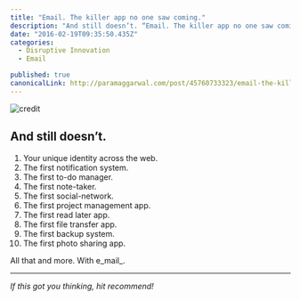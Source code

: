 ```yaml
---
title: "Email. The killer app no one saw coming."
description: "And still doesn’t. “Email. The killer app no one saw coming.” is published by Param Aggarwal"
date: "2016-02-19T09:35:50.435Z"
categories: 
  - Disruptive Innovation
  - Email

published: true
canonicalLink: http://paramaggarwal.com/post/45760733323/email-the-killer-app-no-one-saw-coming-and
---
```


![[credit](https://unsplash.com/photos/GikVY_KS9vQ)](/img/1*WcIi4QEeGRC0btw4nImRVQ.jpeg)

## And still doesn’t.

1.  Your unique identity across the web.
2.  The first notification system.
3.  The first to-do manager.
4.  The first note-taker.
5.  The first social-network.
6.  The first project management app.
7.  The first read later app.
8.  The first file transfer app.
9.  The first backup system.
10.  The first photo sharing app.

All that and more. With e_mail_.

---

_If this got you thinking, hit recommend!_
